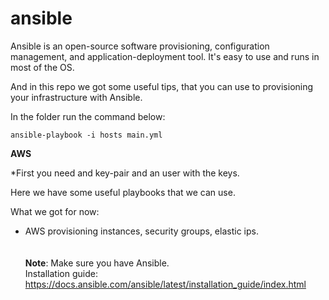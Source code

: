 # ansible

Ansible is an open-source software provisioning, configuration management, and application-deployment tool.
It's easy to use and runs in most of the OS.

And in this repo we got some useful tips, that you can use to provisioning your infrastructure with Ansible.

In the folder run the command below:
```
ansible-playbook -i hosts main.yml
```
**AWS**

*First you need and key-pair and an user with the keys.

Here we have some useful playbooks that we can use.

What we got for now:

- AWS provisioning instances, security groups, elastic ips.
\
\
\
**Note**: Make sure you have Ansible.
\
Installation guide:
https://docs.ansible.com/ansible/latest/installation_guide/index.html
